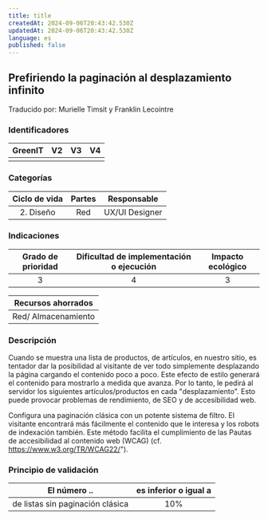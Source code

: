 ```yaml
---
title: title
createdAt: 2024-09-06T20:43:42.530Z
updatedAt: 2024-09-06T20:43:42.530Z
language: es
published: false
---
```

## Prefiriendo la paginación al desplazamiento infinito
Traducido por: Murielle Timsit y Franklin Lecointre

### Identificadores

| GreenIT |  V2  |  V3  |  V4  |
|:-------:|:----:|:----:|:----:|
|      |   |   |      |

### Categorías

| Ciclo de vida | Partes | Responsable |
|:---------:|:----:|:----:|
| 2. Diseño | Red | UX/UI Designer |

### Indicaciones

| Grado de prioridad   | Dificultad de implementación o ejecución | Impacto ecológico   |
|:-------------------:|:-------------------------:|:---------------------:|
| 3 | 4 | 3 |

| Recursos ahorrados |
|:----------------------------------------------------------:|
| Red/ Almacenamiento  |

### Descripción

Cuando se muestra una lista de productos, de artículos, en nuestro sitio, es tentador dar la posibilidad al visitante de ver todo simplemente desplazando la página cargando el contenido poco a poco.
Este efecto de estilo generará el contenido para mostrarlo a medida que avanza. Por lo tanto, le pedirá al servidor los siguientes artículos/productos en cada "desplazamiento". Esto puede provocar problemas de rendimiento, de SEO y de accesibilidad web.

Configura una paginación clásica con un potente sistema de filtro. El visitante encontrará más fácilmente el contenido que le interesa y los robots de indexación también.
Este método facilita el cumplimiento de las Pautas de accesibilidad al contenido web (WCAG) (cf. https://www.w3.org/TR/WCAG22/").

### Principio de validación

| El número  ..   | es inferior o igual a   |  
|-------------------|:-------------------------:|
|  de listas sin paginación clásica  | 10% |
